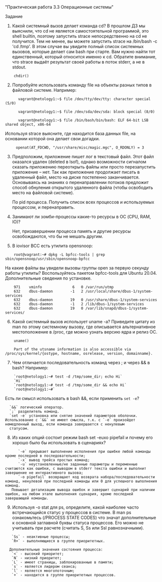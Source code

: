    "Практическая работа 3.3 Операционные системы"

   Задание
1. Какой системный вызов делает команда cd?
   В прошлом ДЗ мы выяснили, что cd не является самостоятельной программой, это shell builtin, поэтому запустить strace непосредственно на cd не получится. Тем не менее, вы можете запустить
   strace на /bin/bash -c 'cd /tmp'. В этом случае вы увидите полный список системных вызовов, которые делает сам bash при старте.
   Вам нужно найти тот единственный, который относится именно к cd. Обратите внимание, что strace выдаёт результат своей работы в поток stderr, а не в stdout.

```
    chdir()

```
2. Попробуйте использовать команду file на объекты разных типов в файловой системе. Например:

```
      vagrant@netology1:~$ file /dev/tty/dev/tty: character special (5/0) 

      vagrant@netology1:~$ file /dev/sda/dev/sda: block special (8/0) 
 
      vagrant@netology1:~$ file /bin/bash/bin/bash: ELF 64-bit LSB shared object, x86-64 

```

   Используя strace выясните, где находится база данных file, на основании которой она делает свои догадки.

```
     openat(AT_FDCWD, "/usr/share/misc/magic.mgc", O_RDONLY) = 3

```

3. Предположим, приложение пишет лог в текстовый файл. Этот файл оказался удален (deleted в lsof), однако возможности сигналом сказать приложению переоткрыть файлы или просто перезапустить приложение – нет. Так как приложение продолжает писать в удаленный файл, место на диске постепенно заканчивается. Основываясь на знаниях о перенаправлении потоков предложит способ обнуления открытого удаленного файла (чтобы освободить место на файловой системе).
 
   По pid процесса. Получить список всех процессов и используемых процессом, и перенаправить. 

4. Занимают ли зомби-процессы какие-то ресурсы в ОС (CPU, RAM, IO)?
 
   Нет, призавершении процесса память и другие ресурсы освобождаются, что бы не мешать другим.

5. В iovisor BCC есть утилита opensnoop:

```
    root@vagrant:~# dpkg -L bpfcc-tools | grep sbin/opensnoop/usr/sbin/opensnoop-bpfcc

```

   На какие файлы вы увидели вызовы группы open за первую секунду работы утилиты? Воспользуйтесь пакетом bpfcc-tools для Ubuntu 20.04. Дополнительные сведения по установке.

```
    971    vminfo              6   0 /var/run/utmp 
    632    dbus-daemon        -1   2 /usr/local/share/dbus-1/system-services 
    632    dbus-daemon        19   0 /usr/share/dbus-1/system-services 
    632    dbus-daemon        -1   2 /lib/dbus-1/system-services 
    632    dbus-daemon        19   0 /var/lib/snapd/dbus-1/system-services/

```

6. Какой системный вызов использует uname -a? Приведите цитату из man по этому системному вызову, где описывается альтернативное местоположение в /proc, где можно узнать версию ядра и 
   релиз ОС.

```
    uname()

    Part of the utsname information is also accessible via /proc/sys/kernel/{ostype, hostname, osrelease, version, domainname}.
```

7. Чем отличается последовательность команд через ; и через && в bash? Например:

```
    `root@netology1:~# test -d /tmp/some_dir; echo Hi` 
    `Hi` 
    `root@netology1:~# test -d /tmp/some_dir && echo Hi`
    `root@netology1:~#`

```
   Есть ли смысл использовать в bash &&, если применить `set -e`?

 ```
   `&&` логический оператор. 
   `;` разделитель команд.
   `set -e` установка или снятие значений параметров оболочки. Использование с `&&` не имеет смысла, т.к. с `-e` произойдет немедленный выход, если команда завершается с ненулевым
   статусом.
 ```


8. Из каких опций состоит режим bash set -euxo pipefail и почему его хорошо было бы использовать в сценариях?
```
      `-e` прерывает выполнение исполнения при ошибке любой команды кроме последней в последовательности;
      `-x` вывод трейса простых команд;
      `-u` неустановленные/не заданные параметры и переменные считаются как ошибки, с выводом в stderr текста ошибки и выполнит завершение не интерактивного вызова;
      `-o pipefail` возвращает код возврата набора/последовательности команд, ненулевой при последней команды или 0 для успешного выполнения команд.
   Повышает детализацию вывода ошибок и завершит сценарий при наличии ошибок, на любом этапе выполнения сценария, кроме последней завершающей команды.
```
9. Используя -o stat для ps, определите, какой наиболее часто встречающийся статус у процессов в системе. 
   В man ps ознакомьтесь (/PROCESS STATE CODES) что значат дополнительные к основной заглавной буквы статуса процессов. 
   Его можно не учитывать при расчете (считать S, Ss или Ssl равнозначными).

```
   `Ss` - неактивные процессы; 
   `R+` - выполняющиеся в группе приоритетных. 

  Дополнительные значения состояния процесса: 
   `<` - высокий приоритет; 
   `N` - низкий приоритет; 
   `L` - имеет страницы, заблокированные в памяти;
   `s` - является лидером сеанса;
   `l` - является многопоточным; 
   `+` - находится в группе приоритетных процессов. 

```

